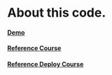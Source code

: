 # About this code.
#### [Demo](https://objective-bhaskara-4ad123.netlify.app/)
#### [Reference Course](https://youtu.be/gOQ31Kc8H5E)
#### [Reference Deploy Course](https://youtu.be/C0CNIhRzhYg)
